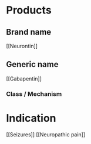 # Products

## Brand name
[[Neurontin]]

## Generic name
[[Gabapentin]]

### Class / Mechanism


# Indication
[[Seizures]]
[[Neuropathic pain]]